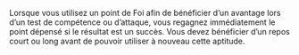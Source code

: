 ﻿---
id: origins_fr.md#convaincu-de-sa-supériorité
name: Convaincu de sa supériorité
---

Lorsque vous utilisez un point de Foi afin de bénéficier d’un avantage lors d’un test de compétence ou d’attaque, vous regagnez immédiatement le point dépensé si le résultat est un succès. Vous devez bénéficier d’un repos court ou long avant de pouvoir utiliser à nouveau cette aptitude.

